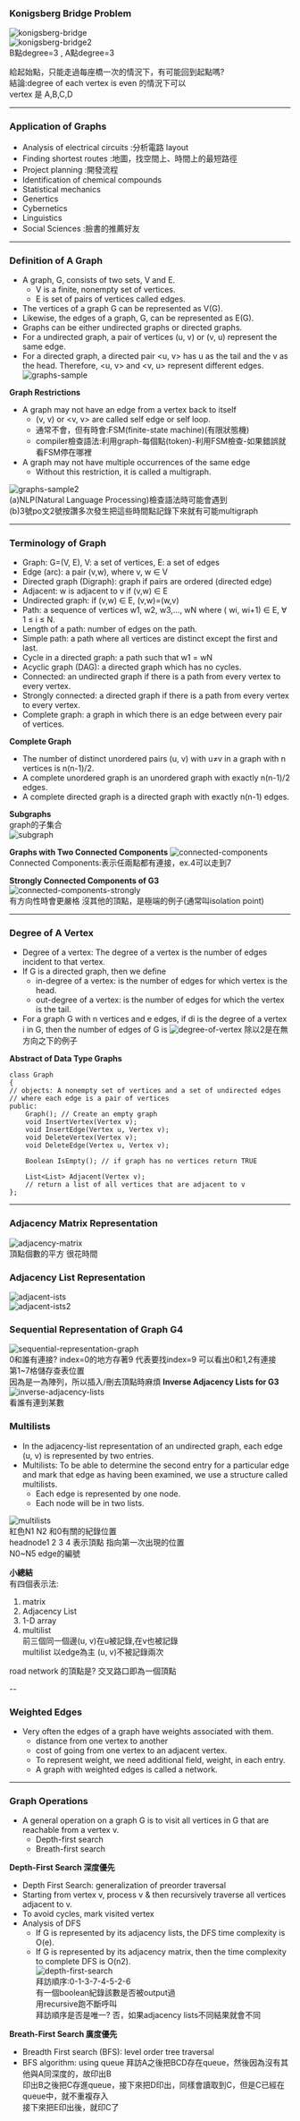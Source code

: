 ### Konigsberg Bridge Problem  

![konigsberg-bridge]()  
![konigsberg-bridge2]()  
B點degree=3 , A點degree=3  


給起始點，只能走過每座橋一次的情況下，有可能回到起點嗎?  
結論:degree of each vertex is even 的情況下可以  
vertex 是 A,B,C,D  

---

### Application of Graphs  
- Analysis of electrical circuits  :分析電路 layout
- Finding shortest routes  :地圖，找空間上、時間上的最短路徑
- Project planning  :開發流程
- Identification of chemical compounds
- Statistical mechanics
- Genertics
- Cybernetics
- Linguistics
- Social Sciences  :臉書的推薦好友  

---

### Definition of A Graph  
- A graph, G, consists of two sets, V and E.
  - V is a finite, nonempty set of vertices.
  - E is set of pairs of vertices called edges.
- The vertices of a graph G can be represented as V(G).
- Likewise, the edges of a graph, G, can be represented as E(G).
- Graphs can be either undirected graphs or directed graphs.
- For a undirected graph, a pair of vertices (u, v) or (v, u) represent the same edge.
- For a directed graph, a directed pair <u, v> has u as the tail and the v as the head. Therefore, <u, v> and <v, u> represent different edges.  
![graphs-sample]() 

**Graph Restrictions**  
- A graph may not have an edge from a vertex back to itself
  - (v, v) or <v, v> are called self edge or self loop.
  - 通常不會，但有時會:FSM(finite-state machine)(有限狀態機)
  - compiler檢查語法:利用graph-每個點(token)-利用FSM檢查-如果錯誤就看FSM停在哪裡
- A graph may not have multiple occurrences of the same edge
  - Without this restriction, it is called a multigraph.

![graphs-sample2]()  
(a)NLP(Natural Language Processing)檢查語法時可能會遇到  
(b)3號po文2號按讚多次發生把這些時間點記錄下來就有可能multigraph  

---
### Terminology of Graph  
- Graph: G=(V, E), V: a set of vertices, E: a set of edges
- Edge (arc): a pair (v,w), where v, w ∈ V
- Directed graph (Digraph): graph if pairs are ordered (directed edge)
- Adjacent: w is adjacent to v if (v,w) ∈ E
- Undirected graph: if (v,w) ∈ E, (v,w)=(w,v)
- Path: a sequence of vertices w1, w2, w3,…, wN where ( wi, wi+1) ∈ E, ∀ 1 ≤ i ≤ N.
- Length of a path: number of edges on the path.
- Simple path: a path where all vertices are distinct except the first and last.
- Cycle in a directed graph: a path such that w1 = wN
- Acyclic graph (DAG): a directed graph which has no cycles.
- Connected: an undirected graph if there is a path from every vertex to every vertex.
- Strongly connected: a directed graph if there is a path from every vertex to every vertex.
- Complete graph: a graph in which there is an edge between every pair of vertices.
  
**Complete Graph**  
- The number of distinct unordered pairs (u, v) with u≠v in a graph with n vertices is n(n-1)/2.
- A complete unordered graph is an unordered graph with exactly n(n-1)/2 edges.
- A complete directed graph is a directed graph with exactly n(n-1) edges.  
  
**Subgraphs**  
graph的子集合   
![subgraph]()  

**Graphs with Two Connected Components**
![connected-components]()  
Connected Components:表示任兩點都有連接，ex.4可以走到7  

**Strongly Connected Components of G3**  
![connected-components-strongly]()  
有方向性時會更嚴格
沒其他的頂點，是極端的例子(通常叫isolation point)  

---

### Degree of A Vertex  
- Degree of a vertex: The degree of a vertex is the number of edges incident to that vertex.
- If G is a directed graph, then we define
  - in-degree of a vertex: is the number of edges for which vertex is the head.
  - out-degree of a vertex: is the number of edges for which the vertex is the tail.
- For a graph G with n vertices and e edges, if di is the degree of a vertex i in G, then the number of edges of G is  ![degree-of-vertex]()  除以2是在無方向之下的例子  
  
**Abstract of Data Type Graphs**
````
class Graph
{
// objects: A nonempty set of vertices and a set of undirected edges
// where each edge is a pair of vertices
public:
    Graph(); // Create an empty graph
    void InsertVertex(Vertex v);
    void InsertEdge(Vertex u, Vertex v);
    void DeleteVertex(Vertex v);
    void DeleteEdge(Vertex u, Vertex v);
    
    Boolean IsEmpty(); // if graph has no vertices return TRUE
    
    List<List> Adjacent(Vertex v);
    // return a list of all vertices that are adjacent to v
};
````  
---
### Adjacency Matrix Representation
![adjacency-matrix]()  
頂點個數的平方  很花時間  

### Adjacency List Representation  
![adjacent-ists]()  
![adjacent-ists2]()  

### Sequential Representation of Graph G4  
![sequential-representation-graph]()  
0和誰有連接? index=0的地方存著9  代表要找index=9  可以看出0和1,2有連接  
第1~7格儲存查表位置  
因為是一為陣列，所以插入/刪去頂點時麻煩
**Inverse Adjacency Lists for G3**  
![inverse-adjacency-lists]()  
看誰有連到某數  


### Multilists  
- In the adjacency-list representation of an undirected graph, each edge (u, v) is
represented by two entries.
- Multilists: To be able to determine the second entry for a particular edge and
mark that edge as having been examined, we use a structure called multilists.
  - Each edge is represented by one node.
  - Each node will be in two lists.  
  
![multilists]()  
紅色N1 N2 和0有關的紀錄位置  
headnode1 2 3 4 表示頂點 指向第一次出現的位置  
N0~N5 edge的編號

**小總結**  
有四個表示法:  
1. matrix  
2. Adjacency List  
3. 1-D array  
4. multilist  
前三個同一個邊(u, v)在u被記錄,在v也被記錄  
multilist 以edge為主  (u, v)不被記錄兩次  
  
road network 的頂點是?  交叉路口即為一個頂點  

--
### Weighted Edges  
- Very often the edges of a graph have weights associated with them.
  - distance from one vertex to another
  - cost of going from one vertex to an adjacent vertex.
  - To represent weight, we need additional field, weight, in each entry.
  - A graph with weighted edges is called a network.

---
### Graph Operations  
- A general operation on a graph G is to visit all vertices in G that are reachable from a vertex v.
  - Depth-first search
  - Breath-first search  
  
**Depth-First Search 深度優先**  
- Depth First Search: generalization of preorder traversal
- Starting from vertex v, process v & then recursively traverse all vertices adjacent to v.
- To avoid cycles, mark visited vertex  
- Analysis of DFS
  - If G is represented by its adjacency lists, the DFS time complexity is O(e).
  - If G is represented by its adjacency matrix, then the time complexity to complete DFS is O(n2).  
![depth-first-search]()  
拜訪順序:0-1-3-7-4-5-2-6  
有一個boolean紀錄該數是否被output過  
用recursive跑不斷呼叫  
拜訪順序是否是唯一?  否，如果adjacency lists不同結果就會不同  
  
**Breath-First Search 廣度優先**  
- Breadth First search (BFS): level order tree traversal
- BFS algorithm: using queue
拜訪A之後把BCD存在queue，然後因為沒有其他與A同深度的，故印出B  
印出B之後把C存進queue，接下來把D印出，同樣會讀取到C，但是C已經在queue中，就不重複存入  
接下來把E印出後，就印C了
